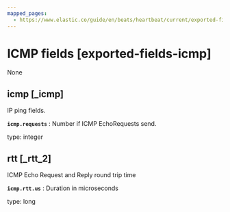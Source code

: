 ```yaml
---
mapped_pages:
  - https://www.elastic.co/guide/en/beats/heartbeat/current/exported-fields-icmp.html
---
```


# ICMP fields [exported-fields-icmp]

None


## icmp [_icmp]

IP ping fields.

**`icmp.requests`**
:   Number if ICMP EchoRequests send.

type: integer



## rtt [_rtt_2]

ICMP Echo Request and Reply round trip time

**`icmp.rtt.us`**
:   Duration in microseconds

type: long


